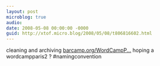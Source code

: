 ```yaml
---
layout: post
microblog: true
audio: 
date: 2008-05-08 00:00:00 -0000
guid: http://xtof.micro.blog/2008/05/08/t806816602.html
---
```

cleaning and archiving [barcamp.org/WordCampP...](http://barcamp.org/WordCampParis) hoping a wordcampparis2 ? #namingconvention
